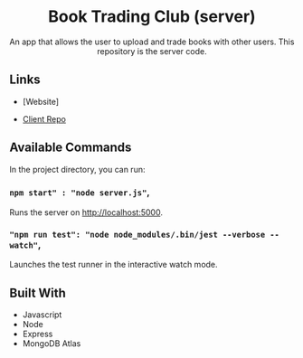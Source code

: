 <h1 align="center">Book Trading Club (server)</h1>

<p align="center">An app that allows the user to upload and trade books with other users. This repository is the server code.</p>

## Links

- [Website]

- [Client Repo](https://github.com/cyoung-sudo/book-trading-app-client)

## Available Commands

In the project directory, you can run:

### `npm start" : "node server.js"`,

Runs the server on [http://localhost:5000](http://localhost:5000).

### `"npm run test": "node node_modules/.bin/jest --verbose --watch"`,

Launches the test runner in the interactive watch mode.

## Built With

- Javascript
- Node
- Express
- MongoDB Atlas